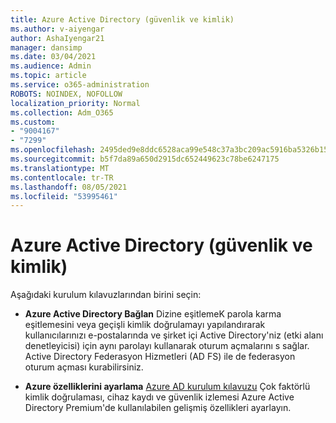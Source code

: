 ```yaml
---
title: Azure Active Directory (güvenlik ve kimlik)
ms.author: v-aiyengar
author: AshaIyengar21
manager: dansimp
ms.date: 03/04/2021
ms.audience: Admin
ms.topic: article
ms.service: o365-administration
ROBOTS: NOINDEX, NOFOLLOW
localization_priority: Normal
ms.collection: Adm_O365
ms.custom:
- "9004167"
- "7299"
ms.openlocfilehash: 2495ded9e8ddc6528aca99e548c37a3bc209ac5916ba5326b15c8ff4fab46ded
ms.sourcegitcommit: b5f7da89a650d2915dc652449623c78be6247175
ms.translationtype: MT
ms.contentlocale: tr-TR
ms.lasthandoff: 08/05/2021
ms.locfileid: "53995461"
---
```

# <a name="azure-active-directory-security-and-identity"></a>Azure Active Directory (güvenlik ve kimlik)

Aşağıdaki kurulum kılavuzlarından birini seçin:

- **Azure Active Directory Bağlan** [](https://go.microsoft.com/fwlink/?linkid=2071310) Dizine eşitlemeK parola karma eşitlemesini veya geçişli kimlik doğrulamayı yapılandırarak kullanıcılarınızı e-postalarında ve şirket içi Active Directory'niz (etki alanı denetleyicisi) için aynı parolayı kullanarak oturum açmalarını s sağlar. Active Directory Federasyon Hizmetleri (AD FS) ile de federasyon oturum açması kurabilirsiniz.

- **Azure özelliklerini ayarlama** [Azure AD kurulum kılavuzu](https://go.microsoft.com/fwlink/?linkid=2134390) Çok faktörlü kimlik doğrulaması, cihaz kaydı ve güvenlik izlemesi Azure Active Directory Premium'de kullanılabilen gelişmiş özellikleri ayarlayın.
